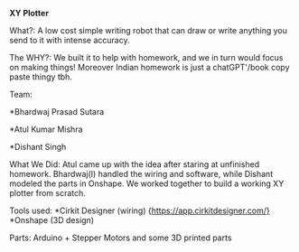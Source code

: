 **XY Plotter**

What?:
A low cost simple writing robot that can draw or write anything you send to it with intense accuracy. 

The WHY?:
We built it to help with homework, and we in turn would focus on making things!
Moreover Indian homework is just a chatGPT'/book copy paste thingy tbh.

Team:

*Bhardwaj Prasad Sutara

*Atul Kumar Mishra

*Dishant Singh

What We Did:
Atul came up with the idea after staring at unfinished homework. Bhardwaj(I) handled the wiring and software, while Dishant modeled the parts in Onshape. We worked together to build a working XY plotter from scratch.

Tools used:
*Cirkit Designer (wiring) {https://app.cirkitdesigner.com/}
*Onshape (3D design)

Parts:
Arduino + Stepper Motors and some 3D printed parts
